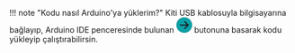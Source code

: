 
!!! note "Kodu nasıl Arduino'ya yüklerim?"
    Kiti USB kablosuyla bilgisayarına bağlayıp, Arduino IDE penceresinde bulunan ![Upload](../images/upload_button.png) butonuna basarak kodu yükleyip çalıştırabilirsin.

